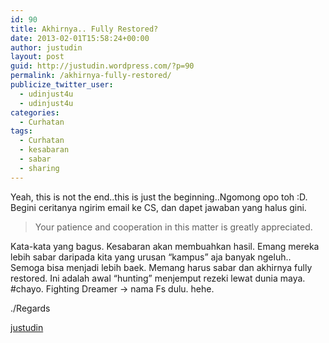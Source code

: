 ```yaml
---
id: 90
title: Akhirnya.. Fully Restored?
date: 2013-02-01T15:58:24+00:00
author: justudin
layout: post
guid: http://justudin.wordpress.com/?p=90
permalink: /akhirnya-fully-restored/
publicize_twitter_user:
  - udinjust4u
  - udinjust4u
categories:
  - Curhatan
tags:
  - Curhatan
  - kesabaran
  - sabar
  - sharing
---
```

Yeah, this is not the end..this is just the beginning..Ngomong opo toh :D. Begini ceritanya ngirim email ke CS, dan dapet jawaban yang halus gini. <!--more-->

> Your patience and cooperation in this matter is greatly appreciated.

Kata-kata yang bagus. Kesabaran akan membuahkan hasil. Emang mereka lebih sabar daripada kita yang urusan &#8220;kampus&#8221; aja banyak ngeluh.. Semoga bisa menjadi lebih baek. Memang harus sabar dan akhirnya fully restored. Ini adalah awal &#8220;hunting&#8221; menjemput rezeki lewat dunia maya. #chayo. Fighting Dreamer -> nama Fs dulu. hehe.

./Regards

<a title="justudin" href="http://linkedin.com/in/justudin/" target="_blank">justudin</a>